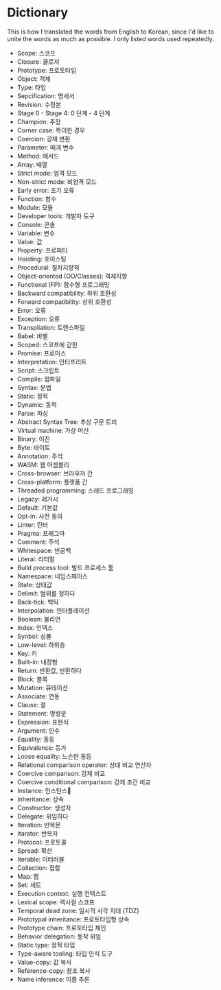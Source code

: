 # Dictionary
This is how I translated the words from English to Korean, since I'd like to unite the words as much as possible. I only listed words used repeatedly.

* Scope: 스코프
* Closure: 클로져
* Prototype: 프로토타입
* Object: 객체
* Type: 타입
* Sepcification: 명세서
* Revision: 수정본
* Stage 0 - Stage 4: 0 단계 - 4 단계
* Champion: 주장
* Corner case: 특이한 경우
* Coercion: 강제 변환
* Parameter: 매개 변수
* Method: 메서드
* Array: 배열
* Strict mode: 엄격 모드
* Non-strict mode: 비엄격 모드
* Early error: 조기 오류
* Function: 함수
* Module: 모듈
* Developer tools: 개발자 도구
* Console: 콘솔
* Variable: 변수
* Value: 값
* Property: 프로퍼티
* Hoisting: 호이스팅
* Procedural: 절차지향적
* Object-oriented (OO/Classes): 객체지향
* Functional (FP): 함수형 프로그래밍
* Backward compatibility: 하위 호환성
* Forward compatibility: 상위 호환성
* Error: 오류
* Exception: 오류
* Transpliation: 트랜스파일
* Babel: 바벨
* Scoped: 스코프에 갇힌
* Promise: 프로미스
* Interpretation: 인터프리트
* Script: 스크립트
* Compile: 컴파일
* Syntax: 문법
* Static: 정적
* Dynamic: 동적
* Parse: 파싱
* Abstract Syntax Tree: 추상 구문 트리
* Virtual machine: 가상 머신
* Binary: 이진
* Byte: 바이트
* Annotation: 주석
* WASM: 웹 어셈블리
* Cross-browser: 브라우저 간
* Cross-platform: 플랫폼 간
* Threaded programming: 스레드 프로그래밍
* Legacy: 레거시
* Default: 기본값
* Opt-in: 사전 동의
* Linter: 린터
* Pragma: 프래그마
* Comment: 주석
* Whitespace: 빈공백
* Literal: 리터럴
* Build process tool: 빌드 프로세스 툴
* Namespace: 네임스페이스
* State: 상태값
* Delimit: 범위를 정하다
* Back-tick: 백틱
* Interpolation: 인터폴레이션
* Boolean: 불리언
* Index: 인덱스
* Synbol: 심볼
* Low-level: 하위층
* Key: 키
* Built-in: 내장형
* Return: 반환값, 반환하다
* Block: 블록
* Mutation: 뮤테이션
* Associate: 연동
* Clause: 절
* Statement: 명령문
* Expression: 표현식
* Argument: 인수
* Equality: 동등
* Equivalence: 등가
* Loose equality: 느슨한 동등
* Relational comparison operator: 상대 비교 연산자
* Coercive comparison: 강제 비교
* Coercive conditional comparison: 강제 조건 비교
* Instance: 인스턴스
* Inheritance: 상속
* Constructor: 생성자
* Delegate: 위임하다
* Iteration: 반복문
* Itarator: 반복자
* Protocol: 프로토콜
* Spread: 확산
* Iterable: 이터러블
* Collection: 집합
* Map: 맵
* Set: 세트
* Execution context: 실행 컨텍스트
* Lexical scope: 렉시컬 스코프
* Temporal dead zone: 일시적 사각 지대 (TDZ)
* Prototypal inheritance: 프로토타입형 상속
* Prototype chain: 프로토타입 체인
* Behavior delegation: 동작 위임
* Static type: 정적 타입
* Type-aware tooling: 타입 인식 도구
* Value-copy: 값 복사
* Reference-copy: 참조 복사
* Name inference: 이름 추론
